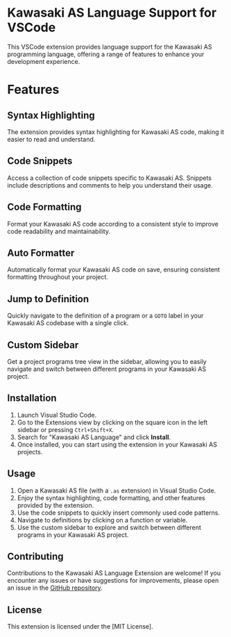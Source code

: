 # Kawasaki AS Language Support for VSCode

This VSCode extension provides language support for the Kawasaki AS programming language, offering a range of features to enhance your development experience.

# Features

## Syntax Highlighting
The extension provides syntax highlighting for Kawasaki AS code, making it easier to read and understand.

## Code Snippets
Access a collection of code snippets specific to Kawasaki AS. Snippets include descriptions and comments to help you understand their usage.

## Code Formatting
Format your Kawasaki AS code according to a consistent style to improve code readability and maintainability.

## Auto Formatter
Automatically format your Kawasaki AS code on save, ensuring consistent formatting throughout your project.

## Jump to Definition
Quickly navigate to the definition of a program or a `GOTO` label in your Kawasaki AS codebase with a single click.

## Custom Sidebar
Get a project programs tree view in the sidebar, allowing you to easily navigate and switch between different programs in your Kawasaki AS project.

## Installation

1. Launch Visual Studio Code.
2. Go to the Extensions view by clicking on the square icon in the left sidebar or pressing `Ctrl+Shift+X`.
3. Search for "Kawasaki AS Language" and click **Install**.
4. Once installed, you can start using the extension in your Kawasaki AS projects.

## Usage

1. Open a Kawasaki AS file (with a `.as` extension) in Visual Studio Code.
2. Enjoy the syntax highlighting, code formatting, and other features provided by the extension.
3. Use the code snippets to quickly insert commonly used code patterns.
4. Navigate to definitions by clicking on a function or variable.
5. Use the custom sidebar to explore and switch between different programs in your Kawasaki AS project.

## Contributing

Contributions to the Kawasaki AS Language Extension are welcome! If you encounter any issues or have suggestions for improvements, please open an issue in the [GitHub repository](https://github.com/dRamosCode/kawasaki-as-vscode-extension).

## License

This extension is licensed under the [MIT License].
